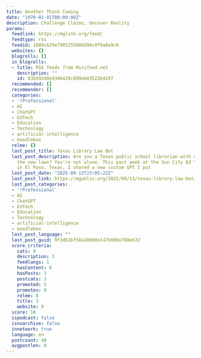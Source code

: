 ```yaml
---
title: Another Think Coming
date: "1970-01-01T00:00:00Z"
description: Challenge Claims, Uncover Reality
params:
  feedlink: https://mglink.org/feed/
  feedtype: rss
  feedid: 1889c629e7905255b08d98c0f9a0a9c6
  websites: {}
  blogrolls: []
  in_blogrolls:
  - title: RSS feeds from Minifeed.net
    description: ""
    id: 83b59248e9346428c889eb03522b4297
  recommended: []
  recommender: []
  categories:
  - '!Professional'
  - AI
  - ChatGPT
  - EdTech
  - Education
  - Technology
  - artificial-intelligence
  - boodlebox
  relme: {}
  last_post_title: Texas Library Law Bot
  last_post_description: Are you a Texas public school librarian with questions about
    the new laws? You’re not alone. This past week at the Sun City Ed Tech Conference
    in El Paso, Texas, I shared a new custom GPT I put
  last_post_date: "2025-09-13T23:05:22Z"
  last_post_link: https://mguhlin.org/2025/09/13/texas-library-law-bot/
  last_post_categories:
  - '!Professional'
  - AI
  - ChatGPT
  - EdTech
  - Education
  - Technology
  - artificial-intelligence
  - boodlebox
  last_post_language: ""
  last_post_guid: 9f3d61bf58a28908e147b090e788e632
  score_criteria:
    cats: 0
    description: 3
    feedlangs: 1
    hasContent: 0
    hasPosts: 3
    postcats: 3
    promoted: 5
    promotes: 0
    relme: 0
    title: 3
    website: 0
  score: 18
  ispodcast: false
  isnoarchive: false
  innetwork: true
  language: en
  postcount: 40
  avgpostlen: 0
---
```

